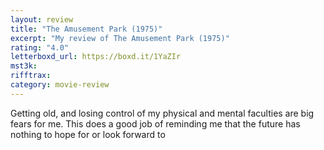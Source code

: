 ```yaml
---
layout: review
title: "The Amusement Park (1975)"
excerpt: "My review of The Amusement Park (1975)"
rating: "4.0"
letterboxd_url: https://boxd.it/1YaZIr
mst3k:
rifftrax:
category: movie-review
---
```


Getting old, and losing control of my physical and mental faculties are big fears for me. This does a good job of reminding me that the future has nothing to hope for or look forward to
